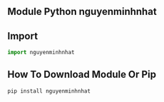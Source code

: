 ## Module Python nguyenminhnhat

## Import
```python
import nguyenminhnhat
```

## How To Download Module Or Pip
```
pip install nguyenminhnhat
```